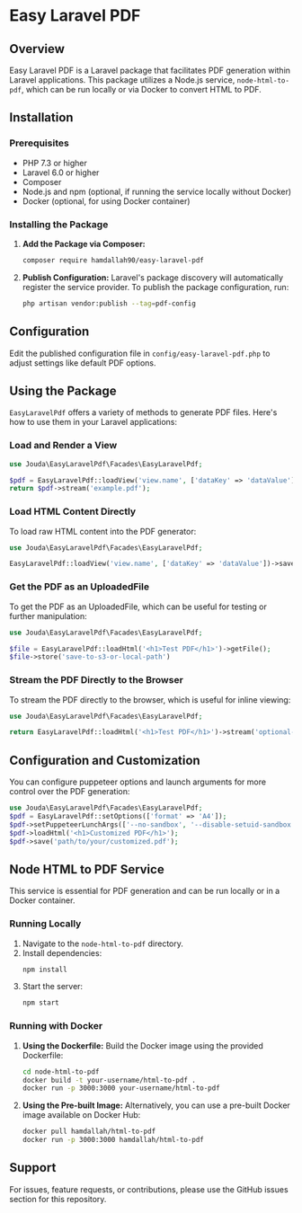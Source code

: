 
# Easy Laravel PDF

## Overview

Easy Laravel PDF is a Laravel package that facilitates PDF generation within Laravel applications. This package utilizes a Node.js service, `node-html-to-pdf`, which can be run locally or via Docker to convert HTML to PDF.

## Installation

### Prerequisites

- PHP 7.3 or higher
- Laravel 6.0 or higher
- Composer
- Node.js and npm (optional, if running the service locally without Docker)
- Docker (optional, for using Docker container)

### Installing the Package

1. **Add the Package via Composer:**
   ```bash
   composer require hamdallah90/easy-laravel-pdf
   ```

2. **Publish Configuration:**
   Laravel's package discovery will automatically register the service provider. To publish the package configuration, run:
   ```bash
   php artisan vendor:publish --tag=pdf-config
   ```

## Configuration

Edit the published configuration file in `config/easy-laravel-pdf.php` to adjust settings like default PDF options.

## Using the Package

`EasyLaravelPdf` offers a variety of methods to generate PDF files. Here's how to use them in your Laravel applications:

### Load and Render a View

```php
use Jouda\EasyLaravelPdf\Facades\EasyLaravelPdf;

$pdf = EasyLaravelPdf::loadView('view.name', ['dataKey' => 'dataValue']);
return $pdf->stream('example.pdf');
```

### Load HTML Content Directly
To load raw HTML content into the PDF generator:

```php
use Jouda\EasyLaravelPdf\Facades\EasyLaravelPdf;

EasyLaravelPdf::loadView('view.name', ['dataKey' => 'dataValue'])->save('/path/to/file.pdf');
```

### Get the PDF as an UploadedFile
To get the PDF as an UploadedFile, which can be useful for testing or further manipulation:

```php
use Jouda\EasyLaravelPdf\Facades\EasyLaravelPdf;

$file = EasyLaravelPdf::loadHtml('<h1>Test PDF</h1>')->getFile();
$file->store('save-to-s3-or-local-path')
```

### Stream the PDF Directly to the Browser
To stream the PDF directly to the browser, which is useful for inline viewing:

```php
use Jouda\EasyLaravelPdf\Facades\EasyLaravelPdf;

return EasyLaravelPdf::loadHtml('<h1>Test PDF</h1>')->stream('optional-filename.pdf');  // Streams the PDF; if a filename is provided, it will be used
```

## Configuration and Customization
You can configure puppeteer options and launch arguments for more control over the PDF generation:

```php
use Jouda\EasyLaravelPdf\Facades\EasyLaravelPdf;
$pdf = EasyLaravelPdf::setOptions(['format' => 'A4']);
$pdf->setPuppeteerLunchArgs(['--no-sandbox', '--disable-setuid-sandbox']);
$pdf->loadHtml('<h1>Customized PDF</h1>');
$pdf->save('path/to/your/customized.pdf');
```

## Node HTML to PDF Service

This service is essential for PDF generation and can be run locally or in a Docker container.

### Running Locally

1. Navigate to the `node-html-to-pdf` directory.
2. Install dependencies:
   ```bash
   npm install
   ```
3. Start the server:
   ```bash
   npm start
   ```

### Running with Docker

1. **Using the Dockerfile:**
   Build the Docker image using the provided Dockerfile:
   ```bash
   cd node-html-to-pdf
   docker build -t your-username/html-to-pdf .
   docker run -p 3000:3000 your-username/html-to-pdf
   ```

2. **Using the Pre-built Image:**
   Alternatively, you can use a pre-built Docker image available on Docker Hub:
   ```bash
   docker pull hamdallah/html-to-pdf
   docker run -p 3000:3000 hamdallah/html-to-pdf
   ```

## Support

For issues, feature requests, or contributions, please use the GitHub issues section for this repository.
